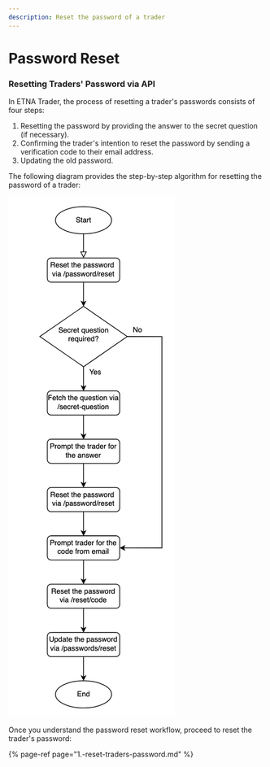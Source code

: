 ```yaml
---
description: Reset the password of a trader
---
```


# Password Reset

### Resetting Traders' Password via API

In ETNA Trader, the process of resetting a trader's passwords consists of four steps:

1. Resetting the password by providing the answer to the secret question \(if necessary\).
2. Confirming the trader's intention to reset the password by sending a verification code to their email address.
3. Updating the old password.

The following diagram provides the step-by-step algorithm for resetting the password of a trader:

![](../../../.gitbook/assets/screenshot-2021-02-03-at-15.33.48.png)

Once you understand the password reset workflow, proceed to reset the trader's password:

{% page-ref page="1.-reset-traders-password.md" %}

